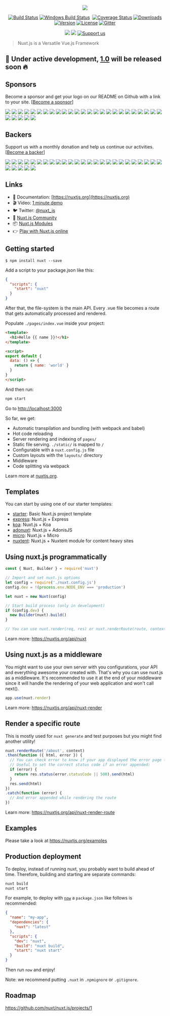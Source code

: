 <p align="center"><img align="center" src="http://imgur.com/V4LtoII.png"/></p>
<p align="center">
  <a href="https://travis-ci.org/nuxt/nuxt.js"><img src="https://img.shields.io/travis/nuxt/nuxt.js/master.svg" alt="Build Status"></a>
  <a href="https://ci.appveyor.com/project/Atinux/nuxt-js"><img src="https://ci.appveyor.com/api/projects/status/gwab06obc6srx9g4?svg=true" alt="Windows Build Status"></a>
  <a href="https://codecov.io/gh/nuxt/nuxt.js"><img src="https://img.shields.io/codecov/c/github/nuxt/nuxt.js/master.svg" alt="Coverage Status"></a>
  <a href="https://www.npmjs.com/package/nuxt"><img src="https://img.shields.io/npm/dm/nuxt.svg" alt="Downloads"></a>
  <a href="https://www.npmjs.com/package/nuxt"><img src="https://img.shields.io/npm/v/nuxt.svg" alt="Version"></a>
  <a href="https://www.npmjs.com/package/nuxt"><img src="https://img.shields.io/npm/l/nuxt.svg" alt="License"></a>
  <a href="https://gitter.im/nuxt/nuxt.js"><img src="https://img.shields.io/badge/GITTER-join%20chat-green.svg" alt="Gitter"></a>
 </p>
 <p align="center">
  <a href="#backers" alt="sponsors on Open Collective"><img src="https://opencollective.com/nuxtjs/backers/badge.svg" /></a>
  <a href="#sponsors" alt="Sponsors on Open Collective"><img src="https://opencollective.com/nuxtjs/sponsors/badge.svg" /></a>
  <a href="https://opencollective.com/nuxtjs"><img src="https://img.shields.io/badge/Support%20us-Open%20Collective-41B883.svg" alt="Support us"></a>

</p>

> Nuxt.js is a Versatile Vue.js Framework

## 🚧 Under active development, [1.0](https://github.com/nuxt/nuxt.js/projects/1) will be released soon :fire:

## Sponsors

Become a sponsor and get your logo on our README on Github with a link to your site. [[Become a sponsor](https://opencollective.com/nuxtjs#sponsor)]

<p>
<a href="https://opencollective.com/nuxtjs/sponsor/0/website" target="_blank" rel="noopener noreferrer"><img src="https://opencollective.com/nuxtjs/sponsor/0/avatar.svg"></a>
<a href="https://opencollective.com/nuxtjs/sponsor/1/website" target="_blank" rel="noopener noreferrer"><img src="https://opencollective.com/nuxtjs/sponsor/1/avatar.svg"></a>
<a href="https://opencollective.com/nuxtjs/sponsor/2/website" target="_blank" rel="noopener noreferrer"><img src="https://opencollective.com/nuxtjs/sponsor/2/avatar.svg"></a>
<a href="https://opencollective.com/nuxtjs/sponsor/3/website" target="_blank" rel="noopener noreferrer"><img src="https://opencollective.com/nuxtjs/sponsor/3/avatar.svg"></a>
<a href="https://opencollective.com/nuxtjs/sponsor/4/website" target="_blank" rel="noopener noreferrer"><img src="https://opencollective.com/nuxtjs/sponsor/4/avatar.svg"></a>
<a href="https://opencollective.com/nuxtjs/sponsor/5/website" target="_blank" rel="noopener noreferrer"><img src="https://opencollective.com/nuxtjs/sponsor/5/avatar.svg"></a>
<a href="https://opencollective.com/nuxtjs/sponsor/6/website" target="_blank" rel="noopener noreferrer"><img src="https://opencollective.com/nuxtjs/sponsor/6/avatar.svg"></a>
<a href="https://opencollective.com/nuxtjs/sponsor/7/website" target="_blank" rel="noopener noreferrer"><img src="https://opencollective.com/nuxtjs/sponsor/7/avatar.svg"></a>
<a href="https://opencollective.com/nuxtjs/sponsor/8/website" target="_blank" rel="noopener noreferrer"><img src="https://opencollective.com/nuxtjs/sponsor/8/avatar.svg"></a>
<a href="https://opencollective.com/nuxtjs/sponsor/9/website" target="_blank" rel="noopener noreferrer"><img src="https://opencollective.com/nuxtjs/sponsor/9/avatar.svg"></a>
<a href="https://opencollective.com/nuxtjs/sponsor/10/website" target="_blank" rel="noopener noreferrer"><img src="https://opencollective.com/nuxtjs/sponsor/10/avatar.svg"></a>
<a href="https://opencollective.com/nuxtjs/sponsor/11/website" target="_blank" rel="noopener noreferrer"><img src="https://opencollective.com/nuxtjs/sponsor/11/avatar.svg"></a>
<a href="https://opencollective.com/nuxtjs/sponsor/12/website" target="_blank" rel="noopener noreferrer"><img src="https://opencollective.com/nuxtjs/sponsor/12/avatar.svg"></a>
<a href="https://opencollective.com/nuxtjs/sponsor/13/website" target="_blank" rel="noopener noreferrer"><img src="https://opencollective.com/nuxtjs/sponsor/13/avatar.svg"></a>
<a href="https://opencollective.com/nuxtjs/sponsor/14/website" target="_blank" rel="noopener noreferrer"><img src="https://opencollective.com/nuxtjs/sponsor/14/avatar.svg"></a>
<a href="https://opencollective.com/nuxtjs/sponsor/15/website" target="_blank" rel="noopener noreferrer"><img src="https://opencollective.com/nuxtjs/sponsor/15/avatar.svg"></a>
<a href="https://opencollective.com/nuxtjs/sponsor/16/website" target="_blank" rel="noopener noreferrer"><img src="https://opencollective.com/nuxtjs/sponsor/16/avatar.svg"></a>
<a href="https://opencollective.com/nuxtjs/sponsor/17/website" target="_blank" rel="noopener noreferrer"><img src="https://opencollective.com/nuxtjs/sponsor/17/avatar.svg"></a>
<a href="https://opencollective.com/nuxtjs/sponsor/18/website" target="_blank" rel="noopener noreferrer"><img src="https://opencollective.com/nuxtjs/sponsor/18/avatar.svg"></a>
<a href="https://opencollective.com/nuxtjs/sponsor/19/website" target="_blank" rel="noopener noreferrer"><img src="https://opencollective.com/nuxtjs/sponsor/19/avatar.svg"></a>
<a href="https://opencollective.com/nuxtjs/sponsor/20/website" target="_blank" rel="noopener noreferrer"><img src="https://opencollective.com/nuxtjs/sponsor/20/avatar.svg"></a>
<a href="https://opencollective.com/nuxtjs/sponsor/21/website" target="_blank" rel="noopener noreferrer"><img src="https://opencollective.com/nuxtjs/sponsor/21/avatar.svg"></a>
<a href="https://opencollective.com/nuxtjs/sponsor/22/website" target="_blank" rel="noopener noreferrer"><img src="https://opencollective.com/nuxtjs/sponsor/22/avatar.svg"></a>
<a href="https://opencollective.com/nuxtjs/sponsor/23/website" target="_blank" rel="noopener noreferrer"><img src="https://opencollective.com/nuxtjs/sponsor/23/avatar.svg"></a>
<a href="https://opencollective.com/nuxtjs/sponsor/24/website" target="_blank" rel="noopener noreferrer"><img src="https://opencollective.com/nuxtjs/sponsor/24/avatar.svg"></a>
<a href="https://opencollective.com/nuxtjs/sponsor/25/website" target="_blank" rel="noopener noreferrer"><img src="https://opencollective.com/nuxtjs/sponsor/25/avatar.svg"></a>
<a href="https://opencollective.com/nuxtjs/sponsor/26/website" target="_blank" rel="noopener noreferrer"><img src="https://opencollective.com/nuxtjs/sponsor/26/avatar.svg"></a>
<a href="https://opencollective.com/nuxtjs/sponsor/27/website" target="_blank" rel="noopener noreferrer"><img src="https://opencollective.com/nuxtjs/sponsor/27/avatar.svg"></a>
<a href="https://opencollective.com/nuxtjs/sponsor/28/website" target="_blank" rel="noopener noreferrer"><img src="https://opencollective.com/nuxtjs/sponsor/28/avatar.svg"></a>
<a href="https://opencollective.com/nuxtjs/sponsor/29/website" target="_blank" rel="noopener noreferrer"><img src="https://opencollective.com/nuxtjs/sponsor/29/avatar.svg"></a>
</p>

## Backers

Support us with a monthly donation and help us continue our activities. [[Become a backer](https://opencollective.com/nuxtjs#backer)]

<p>
<a href="https://opencollective.com/nuxtjs/backer/0/website" target="_blank" rel="noopener noreferrer"><img src="https://opencollective.com/nuxtjs/backer/0/avatar.svg"></a>
<a href="https://opencollective.com/nuxtjs/backer/1/website" target="_blank" rel="noopener noreferrer"><img src="https://opencollective.com/nuxtjs/backer/1/avatar.svg"></a>
<a href="https://opencollective.com/nuxtjs/backer/2/website" target="_blank" rel="noopener noreferrer"><img src="https://opencollective.com/nuxtjs/backer/2/avatar.svg"></a>
<a href="https://opencollective.com/nuxtjs/backer/3/website" target="_blank" rel="noopener noreferrer"><img src="https://opencollective.com/nuxtjs/backer/3/avatar.svg"></a>
<a href="https://opencollective.com/nuxtjs/backer/4/website" target="_blank" rel="noopener noreferrer"><img src="https://opencollective.com/nuxtjs/backer/4/avatar.svg"></a>
<a href="https://opencollective.com/nuxtjs/backer/5/website" target="_blank" rel="noopener noreferrer"><img src="https://opencollective.com/nuxtjs/backer/5/avatar.svg"></a>
<a href="https://opencollective.com/nuxtjs/backer/6/website" target="_blank" rel="noopener noreferrer"><img src="https://opencollective.com/nuxtjs/backer/6/avatar.svg"></a>
<a href="https://opencollective.com/nuxtjs/backer/7/website" target="_blank" rel="noopener noreferrer"><img src="https://opencollective.com/nuxtjs/backer/7/avatar.svg"></a>
<a href="https://opencollective.com/nuxtjs/backer/8/website" target="_blank" rel="noopener noreferrer"><img src="https://opencollective.com/nuxtjs/backer/8/avatar.svg"></a>
<a href="https://opencollective.com/nuxtjs/backer/9/website" target="_blank" rel="noopener noreferrer"><img src="https://opencollective.com/nuxtjs/backer/9/avatar.svg"></a>
<a href="https://opencollective.com/nuxtjs/backer/10/website" target="_blank" rel="noopener noreferrer"><img src="https://opencollective.com/nuxtjs/backer/10/avatar.svg"></a>
<a href="https://opencollective.com/nuxtjs/backer/11/website" target="_blank" rel="noopener noreferrer"><img src="https://opencollective.com/nuxtjs/backer/11/avatar.svg"></a>
<a href="https://opencollective.com/nuxtjs/backer/12/website" target="_blank" rel="noopener noreferrer"><img src="https://opencollective.com/nuxtjs/backer/12/avatar.svg"></a>
<a href="https://opencollective.com/nuxtjs/backer/13/website" target="_blank" rel="noopener noreferrer"><img src="https://opencollective.com/nuxtjs/backer/13/avatar.svg"></a>
<a href="https://opencollective.com/nuxtjs/backer/14/website" target="_blank" rel="noopener noreferrer"><img src="https://opencollective.com/nuxtjs/backer/14/avatar.svg"></a>
<a href="https://opencollective.com/nuxtjs/backer/15/website" target="_blank" rel="noopener noreferrer"><img src="https://opencollective.com/nuxtjs/backer/15/avatar.svg"></a>
<a href="https://opencollective.com/nuxtjs/backer/16/website" target="_blank" rel="noopener noreferrer"><img src="https://opencollective.com/nuxtjs/backer/16/avatar.svg"></a>
<a href="https://opencollective.com/nuxtjs/backer/17/website" target="_blank" rel="noopener noreferrer"><img src="https://opencollective.com/nuxtjs/backer/17/avatar.svg"></a>
<a href="https://opencollective.com/nuxtjs/backer/18/website" target="_blank" rel="noopener noreferrer"><img src="https://opencollective.com/nuxtjs/backer/18/avatar.svg"></a>
<a href="https://opencollective.com/nuxtjs/backer/19/website" target="_blank" rel="noopener noreferrer"><img src="https://opencollective.com/nuxtjs/backer/19/avatar.svg"></a>
<a href="https://opencollective.com/nuxtjs/backer/20/website" target="_blank" rel="noopener noreferrer"><img src="https://opencollective.com/nuxtjs/backer/20/avatar.svg"></a>
<a href="https://opencollective.com/nuxtjs/backer/21/website" target="_blank" rel="noopener noreferrer"><img src="https://opencollective.com/nuxtjs/backer/21/avatar.svg"></a>
<a href="https://opencollective.com/nuxtjs/backer/22/website" target="_blank" rel="noopener noreferrer"><img src="https://opencollective.com/nuxtjs/backer/22/avatar.svg"></a>
<a href="https://opencollective.com/nuxtjs/backer/23/website" target="_blank" rel="noopener noreferrer"><img src="https://opencollective.com/nuxtjs/backer/23/avatar.svg"></a>
<a href="https://opencollective.com/nuxtjs/backer/24/website" target="_blank" rel="noopener noreferrer"><img src="https://opencollective.com/nuxtjs/backer/24/avatar.svg"></a>
<a href="https://opencollective.com/nuxtjs/backer/25/website" target="_blank" rel="noopener noreferrer"><img src="https://opencollective.com/nuxtjs/backer/25/avatar.svg"></a>
<a href="https://opencollective.com/nuxtjs/backer/26/website" target="_blank" rel="noopener noreferrer"><img src="https://opencollective.com/nuxtjs/backer/26/avatar.svg"></a>
<a href="https://opencollective.com/nuxtjs/backer/27/website" target="_blank" rel="noopener noreferrer"><img src="https://opencollective.com/nuxtjs/backer/27/avatar.svg"></a>
<a href="https://opencollective.com/nuxtjs/backer/28/website" target="_blank" rel="noopener noreferrer"><img src="https://opencollective.com/nuxtjs/backer/28/avatar.svg"></a>
<a href="https://opencollective.com/nuxtjs/backer/29/website" target="_blank" rel="noopener noreferrer"><img src="https://opencollective.com/nuxtjs/backer/29/avatar.svg"></a>
</p>

## Links

- 📘 Documentation: [https://nuxtjs.org](https://nuxtjs.org)
- 🎬 Video: [1 minute demo](https://www.youtube.com/watch?v=kmf-p-pTi40)
- 🐦 Twitter: [@nuxt_js](https://twitter.com/nuxt_js)
- 👥 [Nuxt.js Community](https://github.com/nuxt-community)
- 📦 [Nuxt.js Modules](https://github.com/nuxt-community/modules)
- 👉 [Play with Nuxt.js online](https://glitch.com/edit/#!/nuxt-hello-world)

## Getting started

```
$ npm install nuxt --save
```

Add a script to your package.json like this:

```json
{
  "scripts": {
    "start": "nuxt"
  }
}
```

After that, the file-system is the main API. Every .vue file becomes a route that gets automatically processed and rendered.

Populate `./pages/index.vue` inside your project:

```html
<template>
  <h1>Hello {{ name }}!</h1>
</template>

<script>
export default {
  data: () => {
    return { name: 'world' }
  }
}
</script>
```

And then run:
```bash
npm start
```

Go to [http://localhost:3000](http://localhost:3000)

So far, we get:

- Automatic transpilation and bundling (with webpack and babel)
- Hot code reloading
- Server rendering and indexing of `pages/`
- Static file serving. `./static/` is mapped to `/`
- Configurable with a `nuxt.config.js` file
- Custom layouts with the `layouts/` directory
- Middleware
- Code splitting via webpack

Learn more at [nuxtjs.org](https://nuxtjs.org).

## Templates

You can start by using one of our starter templates:
- [starter](https://github.com/nuxt-community/starter-template): Basic Nuxt.js project template
- [express](https://github.com/nuxt-community/express-template): Nuxt.js + Express
- [koa](https://github.com/nuxt-community/koa-template): Nuxt.js + Koa
- [adonuxt](https://github.com/nuxt-community/adonuxt-template): Nuxt.js + AdonisJS
- [micro](https://github.com/nuxt-community/micro-template): Nuxt.js + Micro
- [nuxtent](https://github.com/nuxt-community/nuxtent-template): Nuxt.js + Nuxtent module for content heavy sites 

## Using nuxt.js programmatically

```js
const { Nuxt, Builder } = require('nuxt')

// Import and set nuxt.js options
let config = require('./nuxt.config.js')
config.dev = !(process.env.NODE_ENV === 'production')

let nuxt = new Nuxt(config)

// Start build process (only in development)
if (config.dev) {
  new Builder(nuxt).build()
}

// You can use nuxt.render(req, res) or nuxt.renderRoute(route, context)
```

Learn more: https://nuxtjs.org/api/nuxt

## Using nuxt.js as a middleware

You might want to use your own server with you configurations, your API and everything awesome your created with. That's why you can use nuxt.js as a middleware. It's recommended to use it at the end of your middleware since it will handle the rendering of your web application and won't call next().

```js
app.use(nuxt.render)
```

Learn more: https://nuxtjs.org/api/nuxt-render

## Render a specific route

This is mostly used for `nuxt generate` and test purposes but you might find another utility!

```js
nuxt.renderRoute('/about', context)
.then(function ({ html, error }) {
  // You can check error to know if your app displayed the error page for this route
  // Useful to set the correct status code if an error appended:
  if (error) {
    return res.status(error.statusCode || 500).send(html)
  }
  res.send(html)
})
.catch(function (error) {
  // And error appended while rendering the route
})
```

Learn more: https://nuxtjs.org/api/nuxt-render-route

## Examples

Please take a look at https://nuxtjs.org/examples

## Production deployment

To deploy, instead of running nuxt, you probably want to build ahead of time. Therefore, building and starting are separate commands:

```bash
nuxt build
nuxt start
```

For example, to deploy with [`now`](https://zeit.co/now) a `package.json` like follows is recommended:
```json
{
  "name": "my-app",
  "dependencies": {
    "nuxt": "latest"
  },
  "scripts": {
    "dev": "nuxt",
    "build": "nuxt build",
    "start": "nuxt start"
  }
}
```
Then run `now` and enjoy!

Note: we recommend putting `.nuxt` in `.npmignore` or `.gitignore`.

## Roadmap

https://github.com/nuxt/nuxt.js/projects/1
